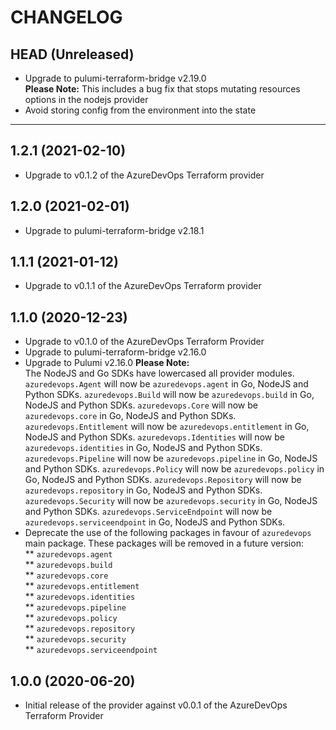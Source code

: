 CHANGELOG
=========

## HEAD (Unreleased)
* Upgrade to pulumi-terraform-bridge v2.19.0  
  **Please Note:** This includes a bug fix that stops mutating resources options in the nodejs provider
* Avoid storing config from the environment into the state

---

## 1.2.1 (2021-02-10)
* Upgrade to v0.1.2 of the AzureDevOps Terraform provider

## 1.2.0 (2021-02-01)
* Upgrade to pulumi-terraform-bridge v2.18.1

## 1.1.1 (2021-01-12)
* Upgrade to v0.1.1 of the AzureDevOps Terraform provider

## 1.1.0 (2020-12-23)
* Upgrade to v0.1.0 of the AzureDevOps Terraform Provider
* Upgrade to pulumi-terraform-bridge v2.16.0
* Upgrade to Pulumi v2.16.0 
  **Please Note:**  
  The NodeJS and Go SDKs have lowercased all provider modules.
  `azuredevops.Agent` will now be `azuredevops.agent` in Go, NodeJS and Python SDKs.
  `azuredevops.Build` will now be `azuredevops.build` in Go, NodeJS and Python SDKs.
  `azuredevops.Core` will now be `azuredevops.core` in Go, NodeJS and Python SDKs.
  `azuredevops.Entitlement` will now be `azuredevops.entitlement` in Go, NodeJS and Python SDKs.
  `azuredevops.Identities` will now be `azuredevops.identities` in Go, NodeJS and Python SDKs.
  `azuredevops.Pipeline` will now be `azuredevops.pipeline` in Go, NodeJS and Python SDKs.
  `azuredevops.Policy` will now be `azuredevops.policy` in Go, NodeJS and Python SDKs.
  `azuredevops.Repository` will now be `azuredevops.repository` in Go, NodeJS and Python SDKs.
  `azuredevops.Security` will now be `azuredevops.security` in Go, NodeJS and Python SDKs.
  `azuredevops.ServiceEndpoint` will now be `azuredevops.serviceendpoint` in Go, NodeJS and Python SDKs.
* Deprecate the use of the following packages in favour of `azuredevops` main package. These packages
  will be removed in a future version:  
  ** `azuredevops.agent`  
  ** `azuredevops.build`  
  ** `azuredevops.core`  
  ** `azuredevops.entitlement`  
  ** `azuredevops.identities`  
  ** `azuredevops.pipeline`  
  ** `azuredevops.policy`  
  ** `azuredevops.repository`  
  ** `azuredevops.security`  
  ** `azuredevops.serviceendpoint`

## 1.0.0 (2020-06-20)
* Initial release of the provider against v0.0.1 of the AzureDevOps Terraform Provider
